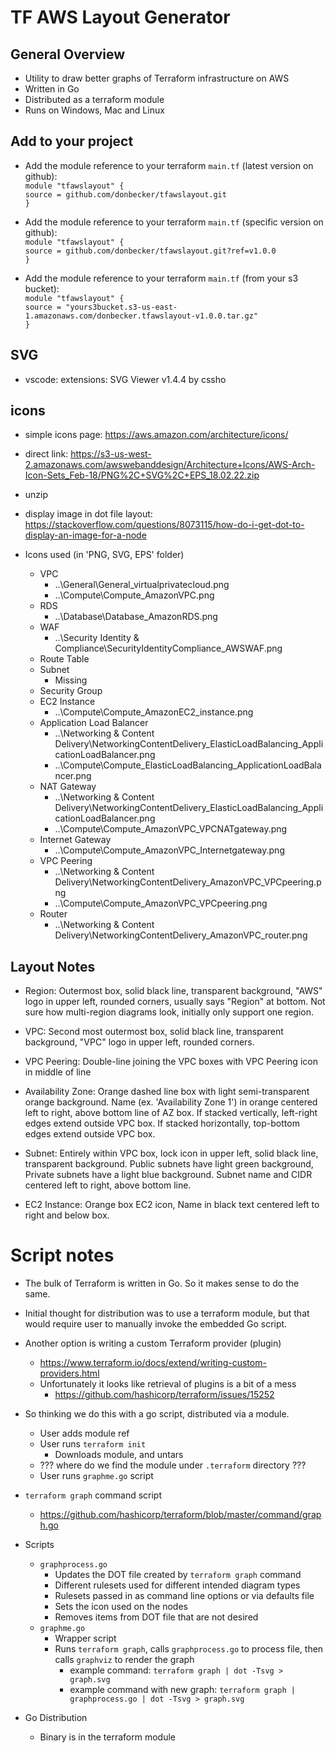 # TF AWS Layout Generator

## General Overview
* Utility to draw better graphs of Terraform infrastructure on AWS 
* Written in Go
* Distributed as a terraform module 
* Runs on Windows, Mac and Linux

## Add to your project
* Add the module reference to your terraform `main.tf` (latest version on github):  
`module "tfawslayout" {`  
`source = github.com/donbecker/tfawslayout.git`  
`}`  

* Add the module reference to your terraform `main.tf` (specific version on github):  
`module "tfawslayout" {`  
`source = github.com/donbecker/tfawslayout.git?ref=v1.0.0`  
`}`  

* Add the module reference to your terraform `main.tf` (from your s3 bucket):  
`module "tfawslayout" {`  
`source = "yours3bucket.s3-us-east-1.amazonaws.com/donbecker.tfawslayout-v1.0.0.tar.gz"`  
`}` 

## SVG
* vscode: extensions: SVG Viewer v1.4.4 by cssho

## icons
* simple icons page: https://aws.amazon.com/architecture/icons/
* direct link: https://s3-us-west-2.amazonaws.com/awswebanddesign/Architecture+Icons/AWS-Arch-Icon-Sets_Feb-18/PNG%2C+SVG%2C+EPS_18.02.22.zip
* unzip


* display image in dot file layout: https://stackoverflow.com/questions/8073115/how-do-i-get-dot-to-display-an-image-for-a-node

* Icons used (in 'PNG, SVG, EPS' folder)
    * VPC
        * ..\General\General_virtualprivatecloud.png
        * ..\Compute\Compute_AmazonVPC.png
    * RDS 
        * ..\Database\Database_AmazonRDS.png
    * WAF
        * ..\Security Identity & Compliance\SecurityIdentityCompliance_AWSWAF.png
    * Route Table
    * Subnet
        * Missing
    * Security Group
    * EC2 Instance
        * ..\Compute\Compute_AmazonEC2_instance.png
    * Application Load Balancer
        * ..\Networking & Content Delivery\NetworkingContentDelivery_ElasticLoadBalancing_ApplicationLoadBalancer.png  
        * ..\Compute\Compute_ElasticLoadBalancing_ApplicationLoadBalancer.png
    * NAT Gateway
        * ..\Networking & Content Delivery\NetworkingContentDelivery_ElasticLoadBalancing_ApplicationLoadBalancer.png
        * ..\Compute\Compute_AmazonVPC_VPCNATgateway.png
    * Internet Gateway
        * ..\Compute\Compute_AmazonVPC_Internetgateway.png
    * VPC Peering
        * ..\Networking & Content Delivery\NetworkingContentDelivery_AmazonVPC_VPCpeering.png
        * ..\Compute\Compute_AmazonVPC_VPCpeering.png
    * Router
        * ..\Networking & Content Delivery\NetworkingContentDelivery_AmazonVPC_router.png

## Layout Notes

* Region: Outermost box, solid black line, transparent background, "AWS" logo in upper left, rounded corners, usually says "Region" at bottom. Not sure how multi-region diagrams look, initially only support one region.

* VPC: Second most outermost box, solid black line, transparent background, "VPC" logo in upper left, rounded corners.

* VPC Peering: Double-line joining the VPC boxes with VPC Peering icon in middle of line

* Availability Zone: Orange dashed line box with light semi-transparent orange background. Name (ex. 'Availability Zone 1') in orange centered left to right, above bottom line of AZ box. If stacked vertically, left-right edges extend outside VPC box. If stacked horizontally, top-bottom edges extend outside VPC box. 

* Subnet: Entirely within VPC box, lock icon in upper left, solid black line, transparent background. Public subnets have light green background, Private subnets have a light blue background. Subnet name and CIDR centered left to right, above bottom line.

* EC2 Instance: Orange box EC2 icon, Name in black text centered left to right and below box.

# Script notes

* The bulk of Terraform is written in Go. So it makes sense to do the same.
* Initial thought for distribution was to use a terraform module, but that would require user to manually invoke the embedded Go script. 
* Another option is writing a custom Terraform provider (plugin)
    * https://www.terraform.io/docs/extend/writing-custom-providers.html
    * Unfortunately it looks like retrieval of plugins is a bit of a mess
        * https://github.com/hashicorp/terraform/issues/15252
* So thinking we do this with a go script, distributed via a module.
    * User adds module ref
    * User runs `terraform init`
        * Downloads module, and untars
    * ??? where do we find the module under `.terraform` directory ???
    * User runs `graphme.go` script
* `terraform graph` command script
    * https://github.com/hashicorp/terraform/blob/master/command/graph.go

* Scripts
    * `graphprocess.go`
        * Updates the DOT file created by `terraform graph` command
        * Different rulesets used for different intended diagram types
        * Rulesets passed in as command line options or via defaults file
        * Sets the icon used on the nodes
        * Removes items from DOT file that are not desired
    * `graphme.go`
        * Wrapper script
        * Runs `terraform graph`, calls `graphprocess.go` to process file, then calls `graphviz` to render the graph
            * example command: `terraform graph | dot -Tsvg > graph.svg`
            * example command with new graph: `terraform graph | graphprocess.go | dot -Tsvg > graph.svg`

* Go Distribution
    * Binary is in the terraform module